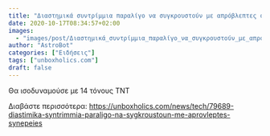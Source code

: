 ```yaml
---
title: "Διαστημικά συντρίμμια παραλίγο να συγκρουστούν με απρόβλεπτες συνέπειες"
date: 2020-10-17T08:34:57+02:00
images:
  - "images/post/Διαστημικά_συντρίμμια_παραλίγο_να_συγκρουστούν_με_απρόβλεπτες_συνέπειες.jpg"
author: "AstroBot"
categories: ["Ειδήσεις"]
tags: ["unboxholics.com"]
draft: false
---
```


Θα ισοδυναμούσε με 14 τόνους TNT

Διαβάστε περισσότερα: https://unboxholics.com/news/tech/79689-diastimika-syntrimmia-paraligo-na-sygkroustoun-me-aprovleptes-synepeies
